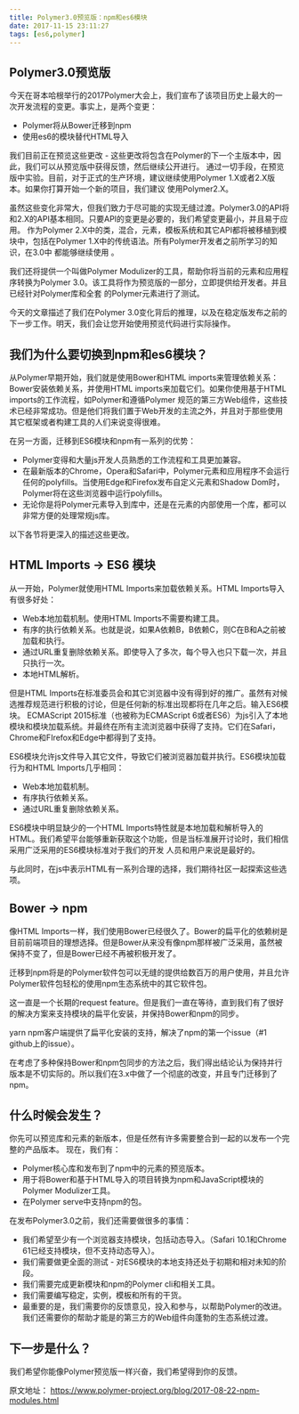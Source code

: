 ```yaml
---
title: Polymer3.0预览版：npm和es6模块
date: 2017-11-15 23:11:27
tags: [es6,polymer]
---
```


## Polymer3.0预览版
今天在哥本哈根举行的2017Polymer大会上，我们宣布了该项目历史上最大的一次开发流程的变更。事实上，是两个变更：
* Polymer将从Bower迁移到npm
* 使用es6的模块替代HTML导入

我们目前正在预览这些更改 - 这些更改将包含在Polymer的下一个主版本中，因此，我们可以从预览版中获得反馈，然后继续公开进行。
通过一切手段，在预览版中实验。目前，对于正式的生产环境，建议继续使用Polymer 1.X或者2.X版本。如果你打算开始一个新的项目，我们建议
使用Polymer2.X。

虽然这些变化非常大，但我们致力于尽可能的实现无缝过渡。Polymer3.0的API将和2.X的API基本相同。只要API的变更是必要的，我们希望变更最小，并且易于应用。
作为Polymer 2.X中的类，混合，元素，模板系统和其它API都将被移植到模块中，包括在Polymer 1.X中的传统语法。所有Polymer开发者之前所学习的知识，在3.0中
都能够继续使用 。

我们还将提供一个叫做Polymer Modulizer的工具，帮助你将当前的元素和应用程序转换为Polymer 3.0。该工具将作为预览版的一部分，立即提供给开发者。并且已经针对Polymer库和全套
的Polymer元素进行了测试。

今天的文章描述了我们在Polymer 3.0变化背后的推理，以及在稳定版发布之前的下一步工作。明天，我们会让您开始使用预览代码进行实际操作。

## 我们为什么要切换到npm和es6模块？

从Polymer早期开始，我们就是使用Bower和HTML imports来管理依赖关系：Bower安装依赖关系，并使用HTML imports来加载它们。如果你使用基于HTML imports的工作流程，如Polymer和遵循Polymer
规范的第三方Web组件，这些技术已经非常成功。但是他们将我们置于Web开发的主流之外，并且对于那些使用其它框架或者构建工具的人们来说变得很难。

在另一方面，迁移到ES6模块和npm有一系列的优势：

* Polymer变得和大量js开发人员熟悉的工作流程和工具更加兼容。
* 在最新版本的Chrome，Opera和Safari中，Polymer元素和应用程序不会运行任何的polyfills。当使用Edge和Firefox发布自定义元素和Shadow Dom时，Polymer将在这些浏览器中运行polyfills。
* 无论你是将Polymer元素导入到库中，还是在元素的内部使用一个库，都可以非常方便的处理常规js库。

以下各节将更深入的描述这些更改。

## HTML Imports -> ES6 模块

从一开始，Polymer就使用HTML Imports来加载依赖关系。HTML Imports导入有很多好处：

* Web本地加载机制。使用HTML Imports不需要构建工具。
* 有序的执行依赖关系。也就是说，如果A依赖B，B依赖C，则C在B和A之前被加载和执行。
* 通过URL重复删除依赖关系。即使导入了多次，每个导入也只下载一次，并且只执行一次。
* 本地HTML解析。

但是HTML Imports在标准委员会和其它浏览器中没有得到好的推广。虽然有对候选推荐规范进行积极的讨论，但是任何新的标准出现都将在几年之后。输入ES6模块。
ECMAScript 2015标准（也被称为ECMAScript 6或者ES6）为js引入了本地模块和模块加载系统。并最终在所有主流浏览器中获得了支持。它们在Safari，Chrome和FIrefox和Edge中都得到了支持。

ES6模块允许js文件导入其它文件，导致它们被浏览器加载并执行。ES6模块加载行为和HTML Imports几乎相同：

* Web本地加载机制。
* 有序执行依赖关系。
* 通过URL重复删除依赖关系。

ES6模块中明显缺少的一个HTML Imports特性就是本地加载和解析导入的HTML。我们希望平台能够重新获取这个功能，但是当标准展开讨论时，我们相信采用广泛采用的ES6模块标准对于我们的开发
人员和用户来说是最好的。

与此同时，在js中表示HTML有一系列合理的选择，我们期待社区一起探索这些选项。

## Bower -> npm

像HTML Imports一样，我们使用Bower已经很久了。Bower的扁平化的依赖树是目前前端项目的理想选择。但是Bower从来没有像npm那样被广泛采用，虽然被保持不变了，但是Bower已经不再被积极开发了。

迁移到npm将是的Polymer软件包可以无缝的提供给数百万的用户使用，并且允许Polymer软件包轻松的使用npm生态系统中的其它软件包。

这一直是一个长期的request feature。但是我们一直在等待，直到我们有了很好的解决方案来支持模块的扁平化安装，并保持Bower和npm的同步。

yarn npm客户端提供了扁平化安装的支持，解决了npm的第一个issue（#1 github上的issue）。

在考虑了多种保持Bower和npm包同步的方法之后，我们得出结论认为保持并行版本是不切实际的。所以我们在3.x中做了一个彻底的改变，并且专门迁移到了npm。

## 什么时候会发生？

你先可以预览库和元素的新版本，但是任然有许多需要整合到一起的以发布一个完整的产品版本。
现在，我们有：
* Polymer核心库和发布到了npm中的元素的预览版本。
* 用于将Bower和基于HTML导入的项目转换为npm和JavaScript模块的Polymer Modulizer工具。
* 在Polymer serve中支持npm的包。

在发布Polymer3.0之前，我们还需要做很多的事情：

* 我们希望至少有一个浏览器支持模块，包括动态导入。（Safari 10.1和Chrome 61已经支持模块，但不支持动态导入）。
* 我们需要做更全面的测试 - 对ES6模块的本地支持还处于初期和相对未知的阶段。
* 我们需要完成更新模块和npm的Polymer cli和相关工具。
* 我们需要编写稳定，实例，模板和所有的干货。
* 最重要的是，我们需要你的反馈意见，投入和参与，以帮助Polymer的改进。我们还需要你的帮助才能是的第三方的Web组件向蓬勃的生态系统过渡。

## 下一步是什么？

我们希望你能像Polymer预览版一样兴奋，我们希望得到你的反馈。


原文地址：
https://www.polymer-project.org/blog/2017-08-22-npm-modules.html
